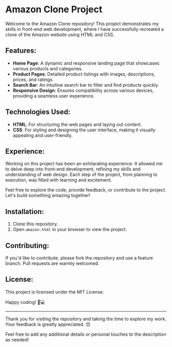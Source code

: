 # Amazon Clone Project

Welcome to the Amazon Clone repository! This project demonstrates my skills in front-end web development, where I have successfully recreated a clone of the Amazon website using HTML and CSS.

## Features:
- **Home Page**: A dynamic and responsive landing page that showcases various products and categories.
- **Product Pages**: Detailed product listings with images, descriptions, prices, and ratings.
- **Search Bar**: An intuitive search bar to filter and find products quickly.
- **Responsive Design**: Ensures compatibility across various devices, providing a seamless user experience.

## Technologies Used:
- **HTML**: For structuring the web pages and laying out content.
- **CSS**: For styling and designing the user interface, making it visually appealing and user-friendly.

## Experience:
Working on this project has been an exhilarating experience. It allowed me to delve deep into front-end development, refining my skills and understanding of web design. Each step of the project, from planning to execution, was filled with learning and excitement.

Feel free to explore the code, provide feedback, or contribute to the project. Let's build something amazing together!

## Installation:
1. Clone this repository.
2. Open `amazon.html` in your browser to view the project.

## Contributing:
If you'd like to contribute, please fork the repository and use a feature branch. Pull requests are warmly welcomed.

## License:
This project is licensed under the MIT License.

Happy coding! 🚀💻

---

Thank you for visiting the repository and taking the time to explore my work. Your feedback is greatly appreciated. 😊

Feel free to add any additional details or personal touches to the description as needed!
